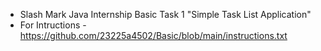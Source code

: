 - Slash Mark Java Internship Basic Task 1 "Simple Task List Application"
- For Intructions - https://github.com/23225a4502/Basic/blob/main/instructions.txt
